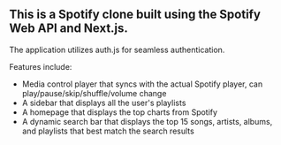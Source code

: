 ## This is a Spotify clone built using the Spotify Web API and Next.js.

The application utilizes auth.js for seamless authentication.

Features include:
- Media control player that syncs with the actual Spotify player, can play/pause/skip/shuffle/volume change
- A sidebar that displays all the user's playlists
- A homepage that displays the top charts from Spotify
- A dynamic search bar that displays the top 15 songs, artists, albums, and playlists that best match the search results
